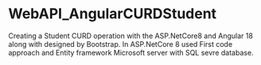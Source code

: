 # WebAPI_AngularCURDStudent
Creating a Student CURD operation with the ASP.NetCore8 and Angular 18 along with designed by Bootstrap. In ASP.NetCore 8 used First code approach and Entity framework Microsoft server with SQL sevre database.
